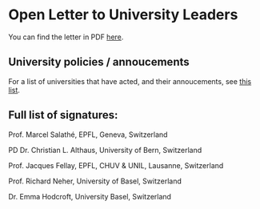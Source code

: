 # Open Letter to University Leaders
You can find the letter in PDF [here](https://github.com/COVID-universities/open-letter/blob/master/open_letter_universities.pdf).

## University policies / annoucements
For a list of universities that have acted, and their annoucements, see [this list](https://github.com/COVID-universities/open-letter/blob/master/university-policies.md).

## Full list of signatures:

Prof. Marcel Salathé, EPFL, Geneva, Switzerland

PD Dr. Christian L. Althaus, University of Bern, Switzerland 

Prof. Jacques Fellay, EPFL, CHUV & UNIL, Lausanne, Switzerland

Prof. Richard Neher, University of Basel, Switzerland

Dr. Emma Hodcroft, University Basel, Switzerland
